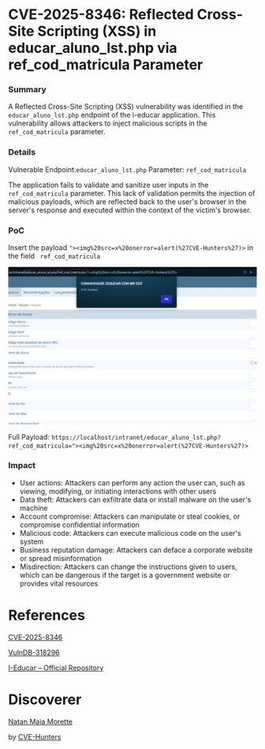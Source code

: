# CVE-2025-8346: Reflected Cross-Site Scripting (XSS) in educar_aluno_lst.php via ref_cod_matricula Parameter
### Summary

A Reflected Cross-Site Scripting (XSS) vulnerability was identified in the `educar_aluno_lst.php` endpoint of the i-educar application. This vulnerability allows attackers to inject malicious scripts in the `ref_cod_matricula` parameter.

### Details
Vulnerable Endpoint:`educar_aluno_lst.php`
Parameter: `ref_cod_matricula`

The application fails to validate and sanitize user inputs in the `ref_cod_matricula` parameter. This lack of validation permits the injection of malicious payloads, which are reflected back to the user's browser in the server's response and executed within the context of the victim's browser.

### PoC

Insert the payload `"><img%20src=x%20onerror=alert(%27CVE-Hunters%27)>` in the field ` ref_cod_matricula`

![XSS PoC](/images/xss001.png)

Full Payload: `https://localhost/intranet/educar_aluno_lst.php?ref_cod_matricula="><img%20src=x%20onerror=alert(%27CVE-Hunters%27)>`

### Impact

- User actions: Attackers can perform any action the user can, such as viewing, modifying, or initiating interactions with other users
- Data theft: Attackers can exfiltrate data or install malware on the user's machine
- Account compromise: Attackers can manipulate or steal cookies, or compromise confidential information
- Malicious code: Attackers can execute malicious code on the user's system
- Business reputation damage: Attackers can deface a corporate website or spread misinformation
- Misdirection: Attackers can change the instructions given to users, which can be dangerous if the target is a government website or provides vital resources

# References

[CVE-2025-8346](https://cve.mitre.org/cgi-bin/cvename.cgi?name=CVE-2025-8346)

[VulnDB-318296](https://vuldb.com/?id.318296)

[I-Educar – Official Repository](https://github.com/portabilis/i-educar)

# Discoverer

[Natan Maia Morette](https://nmmorette.github.io) 

by [CVE-Hunters](https://github.com/Sec-Dojo-Cyber-House/cve-hunters)

